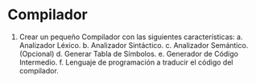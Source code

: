 # Compilador
1)    Crear un pequeño Compilador con las siguientes características:  a.    Analizador Léxico.  b.    Analizador Sintáctico.  c.    Analizador Semántico. (Opcional)  d.    Generar Tabla de Símbolos.  e.    Generador de Código Intermedio.  f.     Lenguaje de programación a traducir el código del compilador.
